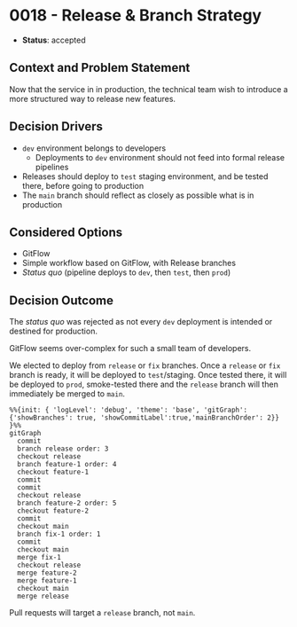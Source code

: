 # 0018 - Release & Branch Strategy

* **Status**: accepted

## Context and Problem Statement

Now that the service in in production, the technical team wish to introduce a more structured
way to release new features.

## Decision Drivers

* `dev` environment belongs to developers
  * Deployments to `dev` environment should not feed into formal release pipelines
* Releases should deploy to `test` staging environment, and be tested there, before going to production
* The `main` branch should reflect as closely as possible what is in production

## Considered Options

* GitFlow
* Simple workflow based on GitFlow, with Release branches
* _Status quo_ (pipeline deploys to `dev`, then `test`, then `prod`)

## Decision Outcome

The _status quo_ was rejected as not every `dev` deployment is intended or destined for production.

GitFlow seems over-complex for such a small team of developers.

We elected to deploy from `release` or `fix` branches. Once a `release` or `fix` branch is ready, it
will be deployed to `test`/staging. Once tested there, it will be deployed to `prod`, smoke-tested there
and the `release` branch will then immediately be merged to `main`.

```mermaid
%%{init: { 'logLevel': 'debug', 'theme': 'base', 'gitGraph': {'showBranches': true, 'showCommitLabel':true,'mainBranchOrder': 2}} }%%
gitGraph
  commit
  branch release order: 3
  checkout release
  branch feature-1 order: 4
  checkout feature-1
  commit
  commit
  checkout release
  branch feature-2 order: 5
  checkout feature-2
  commit
  checkout main
  branch fix-1 order: 1
  commit
  checkout main
  merge fix-1
  checkout release
  merge feature-2
  merge feature-1
  checkout main
  merge release
```

Pull requests will target a `release` branch, not `main`.
